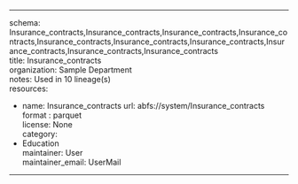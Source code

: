 


---  
schema: Insurance_contracts,Insurance_contracts,Insurance_contracts,Insurance_contracts,Insurance_contracts,Insurance_contracts,Insurance_contracts,Insurance_contracts,Insurance_contracts,Insurance_contracts  
title: Insurance_contracts  
organization: Sample Department  
notes: Used in 10 lineage(s)  
resources:  
  - name: Insurance_contracts 
    url: abfs://system/Insurance_contracts 
    format : parquet  
license: None  
category:
  - Education  
maintainer: User  
maintainer_email: UserMail  
---